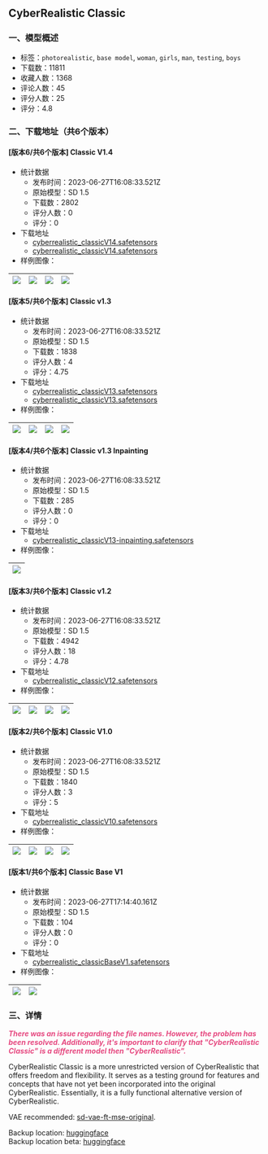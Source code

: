 ## CyberRealistic Classic
### 一、模型概述

- 标签：`photorealistic`, `base model`, `woman`, `girls`, `man`, `testing`, `boys`
- 下载数：11811
- 收藏人数：1368
- 评论人数：45
- 评分人数：25
- 评分：4.8

### 二、下载地址（共6个版本）

#### [版本6/共6个版本] Classic V1.4

- 统计数据
  - 发布时间：2023-06-27T16:08:33.521Z
  - 原始模型：SD 1.5
  - 下载数：2802
  - 评分人数：0
  - 评分：0
- 下载地址
  - [cyberrealistic_classicV14.safetensors](https://civitai.com/api/download/models/104029)
  - [cyberrealistic_classicV14.safetensors](https://civitai.com/api/download/models/104029?type=Model&format=SafeTensor&size=pruned&fp=fp32)
- 样例图像：

| <img src="https://image.civitai.com/xG1nkqKTMzGDvpLrqFT7WA/2ab5b5b7-690f-4fef-b671-fd6d9a074e8e/width=450/1307077.jpeg" /> | <img src="https://image.civitai.com/xG1nkqKTMzGDvpLrqFT7WA/492d47cd-5d47-4e03-97f1-c271961a9b27/width=450/1289027.jpeg" /> | <img src="https://image.civitai.com/xG1nkqKTMzGDvpLrqFT7WA/e56b29f4-151d-49c9-8d14-e80274214ca9/width=450/1288450.jpeg" /> | <img src="https://image.civitai.com/xG1nkqKTMzGDvpLrqFT7WA/d836c0fc-141a-4b1f-9e4d-359690e4665e/width=450/1288422.jpeg" /> |
| ---- | ---- | ---- | ---- |

#### [版本5/共6个版本] Classic v1.3

- 统计数据
  - 发布时间：2023-06-27T16:08:33.521Z
  - 原始模型：SD 1.5
  - 下载数：1838
  - 评分人数：4
  - 评分：4.75
- 下载地址
  - [cyberrealistic_classicV13.safetensors](https://civitai.com/api/download/models/102216?type=Model&format=SafeTensor&size=full&fp=fp32)
  - [cyberrealistic_classicV13.safetensors](https://civitai.com/api/download/models/102216)
- 样例图像：

| <img src="https://image.civitai.com/xG1nkqKTMzGDvpLrqFT7WA/06986910-d4c0-4985-a6f0-bb7bf4235737/width=450/1270999.jpeg" /> | <img src="https://image.civitai.com/xG1nkqKTMzGDvpLrqFT7WA/cc94202f-332a-44db-b957-b60d8ab3efda/width=450/1270246.jpeg" /> | <img src="https://image.civitai.com/xG1nkqKTMzGDvpLrqFT7WA/046e9f95-13a8-445a-9853-1c6fba5f42a2/width=450/1282391.jpeg" /> | <img src="https://image.civitai.com/xG1nkqKTMzGDvpLrqFT7WA/0f7881b3-230a-4458-afe8-59fc6099e264/width=450/1273009.jpeg" /> |
| ---- | ---- | ---- | ---- |

#### [版本4/共6个版本] Classic v1.3 Inpainting

- 统计数据
  - 发布时间：2023-06-27T16:08:33.521Z
  - 原始模型：SD 1.5
  - 下载数：285
  - 评分人数：0
  - 评分：0
- 下载地址
  - [cyberrealistic_classicV13-inpainting.safetensors](https://civitai.com/api/download/models/102924)
- 样例图像：

| <img src="https://image.civitai.com/xG1nkqKTMzGDvpLrqFT7WA/b9d0be7e-579f-40dd-b40b-128dc25d3cc2/width=450/1271225.jpeg" /> |
| ---- |

#### [版本3/共6个版本] Classic v1.2

- 统计数据
  - 发布时间：2023-06-27T16:08:33.521Z
  - 原始模型：SD 1.5
  - 下载数：4942
  - 评分人数：18
  - 评分：4.78
- 下载地址
  - [cyberrealistic_classicV12.safetensors](https://civitai.com/api/download/models/86983)
- 样例图像：

| <img src="https://image.civitai.com/xG1nkqKTMzGDvpLrqFT7WA/72cedbb3-9c93-4772-85f6-a9ff84ee5382/width=450/994703.jpeg" /> | <img src="https://image.civitai.com/xG1nkqKTMzGDvpLrqFT7WA/648033cc-8471-4773-a2c5-618b65d3fe6a/width=450/996689.jpeg" /> | <img src="https://image.civitai.com/xG1nkqKTMzGDvpLrqFT7WA/1357d99f-178a-455c-9902-90fbaba2ac86/width=450/994697.jpeg" /> | <img src="https://image.civitai.com/xG1nkqKTMzGDvpLrqFT7WA/600b90af-b6a6-44d5-b5f5-72bc44048a88/width=450/994708.jpeg" /> |
| ---- | ---- | ---- | ---- |

#### [版本2/共6个版本] Classic V1.0

- 统计数据
  - 发布时间：2023-06-27T16:08:33.521Z
  - 原始模型：SD 1.5
  - 下载数：1840
  - 评分人数：3
  - 评分：5
- 下载地址
  - [cyberrealistic_classicV10.safetensors](https://civitai.com/api/download/models/81828)
- 样例图像：

| <img src="https://image.civitai.com/xG1nkqKTMzGDvpLrqFT7WA/ebda10f4-935c-41c2-babc-0a134dba105e/width=450/919998.jpeg" /> | <img src="https://image.civitai.com/xG1nkqKTMzGDvpLrqFT7WA/34ffbea1-9143-4203-aa91-ee693d9b7fd6/width=450/919691.jpeg" /> | <img src="https://image.civitai.com/xG1nkqKTMzGDvpLrqFT7WA/3367167d-3583-422e-8e2d-129ba7d6aaae/width=450/920258.jpeg" /> | <img src="https://image.civitai.com/xG1nkqKTMzGDvpLrqFT7WA/653a4800-fecf-4608-b908-90d77c2d5ecf/width=450/920112.jpeg" /> |
| ---- | ---- | ---- | ---- |

#### [版本1/共6个版本] Classic Base V1

- 统计数据
  - 发布时间：2023-06-27T17:14:40.161Z
  - 原始模型：SD 1.5
  - 下载数：104
  - 评分人数：0
  - 评分：0
- 下载地址
  - [cyberrealistic_classicBaseV1.safetensors](https://civitai.com/api/download/models/105304)
- 样例图像：

| <img src="https://image.civitai.com/xG1nkqKTMzGDvpLrqFT7WA/04187fd4-c06f-483c-b26c-6eb5530f1ee7/width=450/1310436.jpeg" /> | <img src="https://image.civitai.com/xG1nkqKTMzGDvpLrqFT7WA/a5cd2045-5471-4a77-b2a4-bda0d79a140f/width=450/1310479.jpeg" /> |
| ---- | ---- |


### 三、详情
<p><strong><em><span style="color:rgb(230, 73, 128)">There was an issue regarding the file names. However, the problem has been resolved. Additionally, it's important to clarify that "CyberRealistic Classic" is a different model then "CyberRealistic". </span></em></strong></p><p>CyberRealistic Classic is a more unrestricted version of CyberRealistic that offers freedom and flexibility. It serves as a testing ground for features and concepts that have not yet been incorporated into the original CyberRealistic. Essentially, it is a fully functional alternative version of CyberRealistic.</p><p></p><p>VAE recommended: <a target="_blank" rel="ugc" href="https://huggingface.co/stabilityai/sd-vae-ft-mse-original/tree/main">sd-vae-ft-mse-original</a>.</p><p>Backup location: <a target="_blank" rel="ugc" href="https://huggingface.co/cyberdelia/CyberRealistic/tree/main">huggingface</a><br />Backup location beta: <a target="_blank" rel="ugc" href="https://huggingface.co/cyberdelia/CyberRealisticBeta/tree/main">huggingface</a></p>